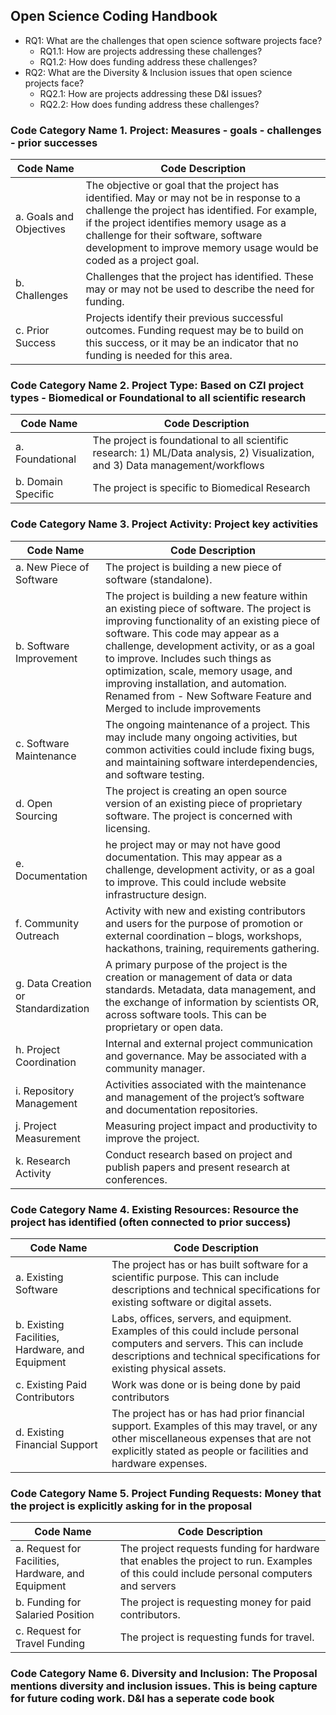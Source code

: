 ## Open Science Coding Handbook

* RQ1: What are the challenges that open science software projects face? 
  * RQ1.1: How are projects addressing these challenges?
  * RQ1.2: How does funding address these challenges?
* RQ2: What are the Diversity & Inclusion issues that open science projects face?
  * RQ2.1: How are projects addressing these D&I issues?
  * RQ2.2: How does funding address these challenges?
  
  
### Code Category Name  **1. Project**: Measures - goals - challenges - prior successes
| Code Name | Code Description |
|---|---|
| a. Goals and Objectives | The objective or goal that the project has identified. May or may not be in response to a challenge the project has identified. For example, if the project identifies memory usage as a challenge for their software, software development to improve memory usage would be coded as a project goal. |
| b. Challenges | Challenges that the project has identified. These may or may not be used to describe the need for funding. |
| c. Prior Success | Projects identify their previous successful outcomes. Funding request may be to build on this success, or it may be an indicator that no funding is needed for this area. |

### Code Category Name  **2. Project Type**: Based on CZI project types - Biomedical or Foundational to all scientific research
| Code Name | Code Description |
|---|---|
| a. Foundational | The project is foundational to all scientific research: 1) ML/Data analysis, 2) Visualization, and 3) Data management/workflows|
| b. Domain Specific | The project is specific to Biomedical Research |

### Code Category Name  **3. Project Activity**: Project key activities
| Code Name | Code Description |
|---|---|
| a. New Piece of Software | The project is building a new piece of software (standalone). |
| b. Software Improvement| The project is building a new feature within an existing piece of software. The project is improving functionality of an existing piece of software. This code may appear as a challenge, development activity, or as a goal to improve. Includes such things as optimization, scale, memory usage, and improving installation, and automation. Renamed from - New Software Feature and Merged to include improvements |
| c. Software Maintenance | The ongoing maintenance of a project. This may include many ongoing activities, but common activities could include fixing bugs, and maintaining software interdependencies, and software testing. |
| d. Open Sourcing | The project is creating an open source version of an existing piece of proprietary software. The project is concerned with licensing. |
| e. Documentation | he project may or may not have good documentation. This may appear as a challenge, development activity, or as a goal to improve. This could include website infrastructure design. |
| f. Community Outreach | Activity with new and existing contributors and users for the purpose of promotion or external coordination – blogs, workshops, hackathons, training, requirements gathering. |
| g. Data Creation or Standardization | A primary purpose of the project is the creation or management of data or data standards. Metadata, data management, and the exchange of information by scientists OR, across software tools. This can be proprietary or open data.  |
| h. Project Coordination | Internal and external project communication and governance. May be associated with a community manager.|
| i. Repository Management | Activities associated with the maintenance and management of the project’s software and documentation repositories. |
| j. Project Measurement | Measuring project impact and productivity to improve the project. |
| k. Research Activity | Conduct research based on project and publish papers and present research at conferences.|

### Code Category Name  **4. Existing Resources**: Resource the project has identified (often connected to prior success)
| Code Name | Code Description |
|---|---|
| a. Existing Software | The project has or has built software for a scientific purpose. This can include descriptions and technical specifications for existing software or digital assets. |
| b. Existing Facilities, Hardware, and Equipment | Labs, offices, servers, and equipment. Examples of this could include personal computers and servers. This can include descriptions and technical specifications for existing physical assets. |
| c. Existing Paid Contributors| Work was done or is being done by paid contributors |
| d. Existing Financial Support| The project has or has had prior financial support. Examples of this may travel, or any other miscellaneous expenses that are not explicitly stated as people or facilities and hardware expenses. |

### Code Category Name  **5. Project Funding Requests**: Money that the project is explicitly asking for in the proposal
| Code Name | Code Description |
|---|---|
| a. Request for Facilities, Hardware, and Equipment | The project requests funding for hardware that enables the project to run. Examples of this could include personal computers and servers |
| b. Funding for Salaried Position | The project is requesting money for paid contributors. |
| c. Request for Travel Funding | The project is requesting funds for travel. |

### Code Category Name  **6. Diversity and Inclusion**: The Proposal mentions diversity and inclusion issues. This is being capture for future coding work. D&I has a seperate code book 
